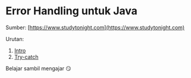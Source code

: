 # Error Handling untuk Java

Sumber: [https://www.studytonight.com](https://www.studytonight.com)

Urutan:
1. [Intro](/0-intro.md)
2. [Try-catch](/1-try-catch.md)


Belajar sambil mengajar :smirk: